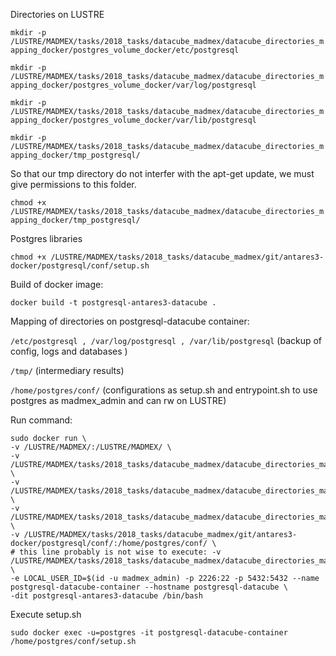Directories on LUSTRE

`mkdir -p /LUSTRE/MADMEX/tasks/2018_tasks/datacube_madmex/datacube_directories_mapping_docker/postgres_volume_docker/etc/postgresql`

`mkdir -p /LUSTRE/MADMEX/tasks/2018_tasks/datacube_madmex/datacube_directories_mapping_docker/postgres_volume_docker/var/log/postgresql`

`mkdir -p /LUSTRE/MADMEX/tasks/2018_tasks/datacube_madmex/datacube_directories_mapping_docker/postgres_volume_docker/var/lib/postgresql`

`mkdir -p /LUSTRE/MADMEX/tasks/2018_tasks/datacube_madmex/datacube_directories_mapping_docker/tmp_postgresql/`

So that our tmp directory do not interfer with the apt-get update, we must give permissions to this folder.

`chmod +x /LUSTRE/MADMEX/tasks/2018_tasks/datacube_madmex/datacube_directories_mapping_docker/tmp_postgresql/`

Postgres libraries

`chmod +x /LUSTRE/MADMEX/tasks/2018_tasks/datacube_madmex/git/antares3-docker/postgresql/conf/setup.sh`

Build of docker image:

`docker build -t postgresql-antares3-datacube .`

Mapping of directories on postgresql-datacube container:

`/etc/postgresql , /var/log/postgresql , /var/lib/postgresql` (backup of config, logs and databases )

`/tmp/` (intermediary results)

`/home/postgres/conf/` (configurations as setup.sh and entrypoint.sh to use postgres as madmex_admin and can rw on LUSTRE)


Run command:

```
sudo docker run \
-v /LUSTRE/MADMEX/:/LUSTRE/MADMEX/ \
-v /LUSTRE/MADMEX/tasks/2018_tasks/datacube_madmex/datacube_directories_mapping_docker/postgres_volume_docker/etc/postgresql:/etc/postgresql \
-v /LUSTRE/MADMEX/tasks/2018_tasks/datacube_madmex/datacube_directories_mapping_docker/postgres_volume_docker/var/log/postgresql:/var/log/postgresql \
-v /LUSTRE/MADMEX/tasks/2018_tasks/datacube_madmex/datacube_directories_mapping_docker/postgres_volume_docker/var/lib/postgresql:/var/lib/postgresql \
-v /LUSTRE/MADMEX/tasks/2018_tasks/datacube_madmex/git/antares3-docker/postgresql/conf/:/home/postgres/conf/ \
# this line probably is not wise to execute: -v /LUSTRE/MADMEX/tasks/2018_tasks/datacube_madmex/datacube_directories_mapping_docker/tmp_postgresql/:/tmp/ \
-e LOCAL_USER_ID=$(id -u madmex_admin) -p 2226:22 -p 5432:5432 --name postgresql-datacube-container --hostname postgresql-datacube \
-dit postgresql-antares3-datacube /bin/bash
```

Execute setup.sh

`sudo docker exec -u=postgres -it postgresql-datacube-container /home/postgres/conf/setup.sh`
